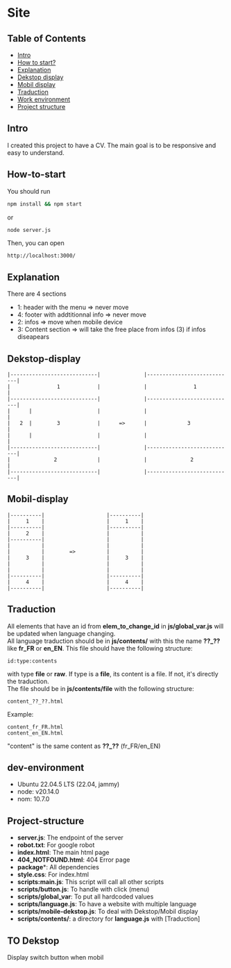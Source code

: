 
# Site

## Table of Contents
- [Intro](#Intro)
- [How to start?](#How-to-start)
- [Explanation ](#Explanation )
- [Dekstop display](#Dekstop-display)
- [Mobil display](#Mobil-display)
- [Traduction](#Traduction)
- [Work environment](#dev-environment)
- [Project structure](#Project-structure)

## Intro

I created this project to have a CV. The main goal is to be responsive and easy to understand.

## How-to-start

You should run
```sh
npm install && npm start
```
or
```sh
node server.js
```
Then, you can open
```
http://localhost:3000/
```

## Explanation 

There are 4 sections
- 1: header with the menu => never move
- 4: footer with addtitionnal info => never move
- 2: infos => move when mobile device
- 3: Content section => will take the free place from infos (3) if infos diseapears

## Dekstop-display

```
|----------------------------|              |----------------------------|
|               1            |              |               1            |
|----------------------------|              |----------------------------|
|      |                     |              |                            |
|   2  |        3            |      =>      |             3              |
|      |                     |              |                            |
|----------------------------|              |----------------------------|
|              2             |              |              2             |
|----------------------------|              |----------------------------|
```

## Mobil-display

```
|----------|                    |----------|
|     1    |                    |     1    |
|----------|                    |----------|
|     2    |                    |          |
|----------|                    |          |
|          |                    |          |
|          |        =>          |          |
|     3    |                    |     3    |
|          |                    |          |
|          |                    |          |
|----------|                    |----------|
|     4    |                    |     4    |
|----------|                    |----------|
```

## Traduction

All elements that have an id from **elem_to_change_id** in **js/global_var.js** will be updated when language changing. \
All language traduction should be in **js/contents/** with this the name **??_??** like **fr_FR** or **en_EN**. This file should have the following structure:
```
id:type:contents
```
with type **file** or **raw**. If type is a **file**, its content is a file. If not, it's directly the traduction. \
The file should be in **js/contents/file** with the following structure:
```
content_??_??.html
```
Example:
```
content_fr_FR.html
content_en_EN.html
```
"content" is the same content as **??_??** (fr_FR/en_EN)

## dev-environment

- Ubuntu 22.04.5 LTS (22.04, jammy)
- node: v20.14.0
- nom: 10.7.0

## Project-structure

- **server.js**: The endpoint of the server
- **robot.txt**: For google robot
- **index.html**: The main html page
- **404_NOTFOUND.html**: 404 Error page
- **package***: All dependencies
- **style.css**: For index.html
- **scripts:main.js**: This script will call all other scripts
- **scripts/button.js**: To handle with click (menu)
- **scripts/global_var**: To put all hardcoded values
- **scripts/language.js**: To have a website with multiple language
- **scripts/mobile-dekstop.js**: To deal with Dekstop/Mobil display
- **scripts/contents/**: a directory for **language.js** with [Traduction]

## TO Dekstop

Display switch button when mobil
